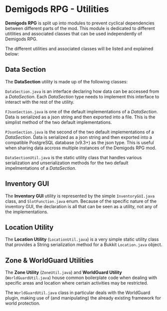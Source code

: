 # Demigods RPG - Utilities

**Demigods RPG** is split up into modules to prevent cyclical dependencies between different parts of the mod. This module is dedicated to different utitlities and associated classes that can be used independently of Demigods RPG.

The different utilities and associated classes will be listed and explained below:

## Data Section

The **DataSection** utility is made up of the following classes:

```DataSection.java``` is an interface declaring how data can be accessed from a *DataSection*. Each *DataSection* type needs to implement this interface to interact with the rest of the utility.

```FJsonSection.java``` is one of the default implementations of a *DataSection*. Data is serialized as a json string and then exported into a file. This is the simplist method of the two default implementations.

```PJsonSection.java``` is the second of the two default implementations of a *DataSection*. Data is serialized as a json string and then exported into a compatible PostgreSQL database (v9.3+) as the json type. This is useful when sharing data accross multiple instances of the Demigods RPG mod.

```DataSectionUtil.java``` is the static utility class that handles various serialization and unserialization methods for the two default impelmentations of a *DataSection*.

## Inventory GUI

The **Inventory GUI** utility is represented by the simple ```InventoryGUI.java``` class, and ```SlotFunction.java``` enum. Because of the specific nature of the inventory GUI, the declaration is all that can be seen as a utility, not any of the implementations.

## Location Utility

The **Location Utility** (```LocationUtil.java```) is a very simple static utility class that provides a String serialization method for a Bukkit ```Location.java``` object.

## Zone & WorldGuard Utilities

The **Zone Utility** (```ZoneUtil.java```) and **WorldGuard Utility** (```WorldGuardUtil.java```) house common boilerplate code when dealing with specific areas and location where certain activities may be restricted.

The ```WorldGuardUtil.java``` class in particular deals with the WorldGuard plugin, making use of (and manipulating) the already existing framework for world protection.
